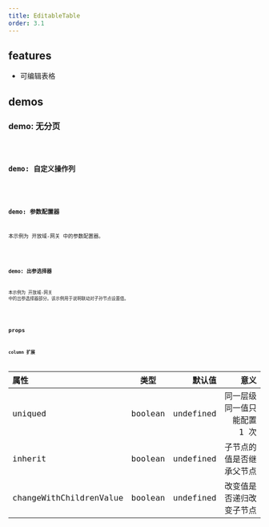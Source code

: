 ```yaml
---
title: EditableTable
order: 3.1
---
```


## features

- 可编辑表格

## demos

### demo: 无分页

<code src="./editable-table/nopagination" />

### demo: 自定义操作列

<code src="./editable-table/customAction" />

### demo: 参数配置器

本示例为 开放域-网关 中的参数配置器。

<code src="./editable-table/requestParams" />

### demo: 出参选择器

本示例为 开放域-网关 中的出参选择器部分。该示例用于说明联动对子孙节点设置值。

<code src="./editable-table/responseParams" />

## props

### column 扩展

| 属性                    |  类型   |    默认值 |                        意义 |
| :---------------------- | :-----: | --------: | --------------------------: |
| uniqued                 | boolean | undefined | 同一层级同一值只能配置 1 次 |
| inherit                 | boolean | undefined |    子节点的值是否继承父节点 |
| changeWithChildrenValue | boolean | undefined |    改变值是否递归改变子节点 |
